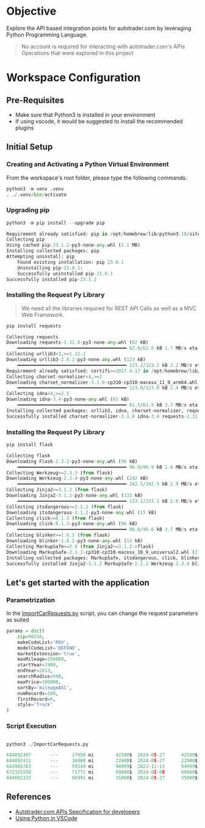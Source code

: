 # Objective

Explore the API based integration points for autotrader.com by leveraging Python Programming Language.

> No account is required for interacting with autotrader.com's APIs Operations that were explored in this project

# Workspace Configuration

## Pre-Requisites

* Make sure that Python3 is installed in your environment
* If using vscode, it would be suggested to install the recommended plugins

## Initial Setup

### Creating and Activating a Python Virtual Environment

From the workspace's root folder, please type the following commands:

```python
python3 -m venv .venv
. ./.venv/bin/activate

```

### Upgrading pip

```python
python3 -m pip install --upgrade pip

Requirement already satisfied: pip in /opt/homebrew/lib/python3.10/site-packages (23.0.1)
Collecting pip
Using cached pip-23.1.2-py3-none-any.whl (2.1 MB)
Installing collected packages: pip
Attempting uninstall: pip
    Found existing installation: pip 23.0.1
    Uninstalling pip-23.0.1:
    Successfully uninstalled pip-23.0.1
Successfully installed pip-23.1.2
```

### Installing the Request Py Library

> We need all the libraries required for REST API Calls as well as a MVC Web Framework.

```python
pip install requests

Collecting requests
Downloading requests-2.31.0-py3-none-any.whl (62 kB)
    ━━━━━━━━━━━━━━━━━━━━━━━━━━━━━━━━━━━━━━━━ 62.6/62.6 kB 1.7 MB/s eta 0:00:00
Collecting urllib3<3,>=1.21.1
Downloading urllib3-2.0.2-py3-none-any.whl (123 kB)
    ━━━━━━━━━━━━━━━━━━━━━━━━━━━━━━━━━━━━━━━━ 123.2/123.2 kB 2.2 MB/s eta 0:00:00
Requirement already satisfied: certifi>=2017.4.17 in /opt/homebrew/lib/python3.10/site-packages (from requests) (2022.12.7)
Collecting charset-normalizer<4,>=2
Downloading charset_normalizer-3.1.0-cp310-cp310-macosx_11_0_arm64.whl (123 kB)
    ━━━━━━━━━━━━━━━━━━━━━━━━━━━━━━━━━━━━━━━━ 123.0/123.0 kB 2.4 MB/s eta 0:00:00
Collecting idna<4,>=2.5
Downloading idna-3.4-py3-none-any.whl (61 kB)
    ━━━━━━━━━━━━━━━━━━━━━━━━━━━━━━━━━━━━━━━━ 61.5/61.5 kB 3.7 MB/s eta 0:00:00
Installing collected packages: urllib3, idna, charset-normalizer, requests
Successfully installed charset-normalizer-3.1.0 idna-3.4 requests-2.31.0 urllib3-2.0.2
```

### Installing the Request Py Library

```python
pip install flask

Collecting flask
Downloading Flask-2.3.2-py3-none-any.whl (96 kB)
    ━━━━━━━━━━━━━━━━━━━━━━━━━━━━━━━━━━━━━━━━ 96.9/96.9 kB 1.8 MB/s eta 0:00:00
Collecting Werkzeug>=2.3.3 (from flask)
Downloading Werkzeug-2.3.4-py3-none-any.whl (242 kB)
    ━━━━━━━━━━━━━━━━━━━━━━━━━━━━━━━━━━━━━━━━ 242.5/242.5 kB 2.9 MB/s eta 0:00:00
Collecting Jinja2>=3.1.2 (from flask)
Downloading Jinja2-3.1.2-py3-none-any.whl (133 kB)
    ━━━━━━━━━━━━━━━━━━━━━━━━━━━━━━━━━━━━━━━━ 133.1/133.1 kB 2.6 MB/s eta 0:00:00
Collecting itsdangerous>=2.1.2 (from flask)
Downloading itsdangerous-2.1.2-py3-none-any.whl (15 kB)
Collecting click>=8.1.3 (from flask)
Downloading click-8.1.3-py3-none-any.whl (96 kB)
    ━━━━━━━━━━━━━━━━━━━━━━━━━━━━━━━━━━━━━━━━ 96.6/96.6 kB 3.7 MB/s eta 0:00:00
Collecting blinker>=1.6.2 (from flask)
Downloading blinker-1.6.2-py3-none-any.whl (13 kB)
Collecting MarkupSafe>=2.0 (from Jinja2>=3.1.2->flask)
Downloading MarkupSafe-2.1.2-cp310-cp310-macosx_10_9_universal2.whl (17 kB)
Installing collected packages: MarkupSafe, itsdangerous, click, blinker, Werkzeug, Jinja2, flask
Successfully installed Jinja2-3.1.2 MarkupSafe-2.1.2 Werkzeug-2.3.4 blinker-1.6.2 click-8.1.3 flask-2.3.2 itsdangerous-2.1.2
```

## Let's get started with the application

### Parametrization

In the [ImportCarRequests.py](./ImportCarRequests.py) script, you can change the request parameters as suited

```python
params = dict(
    zip=90210,
    makeCodeList='ROV',
    modelCodeList='DEFEND',
    marketExtension='true',
    maxMileage=150000,
    startYear=1980,
    endYear=2013,
    searchRadius=500,
    maxPrice=100000,
    sortBy='mileageASC',
    numRecords=100,
    firstRecord=0,
    style='Truck'
)
```
### Script Execution

```python

python3 ./ImportCarRequests.py 

684092397       ---     27958 mi        42500$  2024-05-27      42500$  SALDH1285PA537706
684092411       ---     36000 mi        22000$  2024-05-27      22000$  SALDV324XVA934925
663965783       ---     59349 mi        94999$  2023-11-13      94999$  SALDV3243VA130787
672325558       ---     71772 mi        69880$  2024-02-08      69880$  SALLDVAF7TA970849
684092332       ---     86991 mi        35000$  2024-05-27      35000$  SALDV3247VA264587
```

## References

* [Autotrader.com APIs Specification for developers](https://developers.autotrader.co.uk/api#introduction)
* [Using Python in VSCode](https://code.visualstudio.com/docs/python/environments)